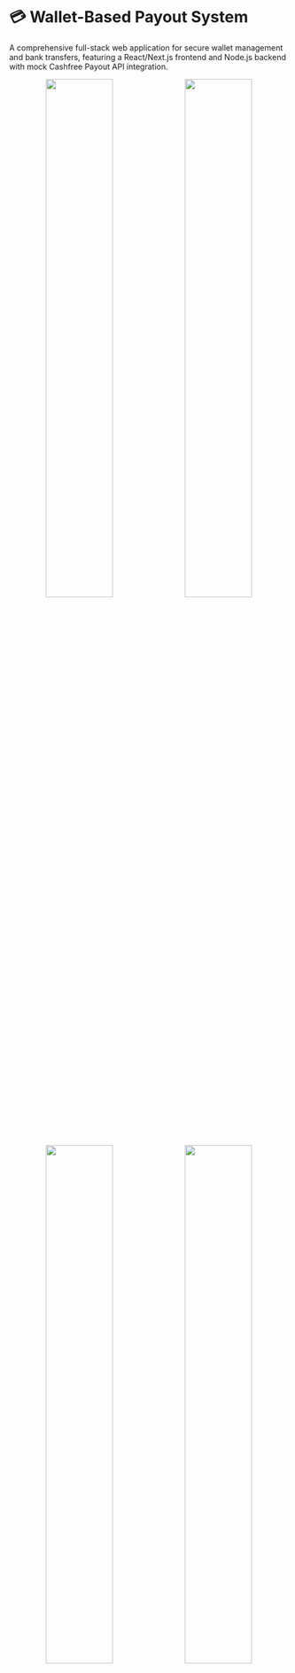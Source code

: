 # 💳 Wallet-Based Payout System

A comprehensive full-stack web application for secure wallet management and bank transfers, featuring a React/Next.js frontend and Node.js backend with mock Cashfree Payout API integration.

<p align="center">
  <img src="https://github.com/user-attachments/assets/235fa0a7-da72-400d-af60-06ae457671b2" width="49%">
  <img src="https://github.com/user-attachments/assets/cbf81e29-d7e2-4fa1-8e79-b312e8a6b293" width="49%">
</p>
<p align="center">
  <img src="https://github.com/user-attachments/assets/16b5989e-2815-41d5-a0e4-8f4323a75a9b" width="49%">
  <img src="https://github.com/user-attachments/assets/7e101fd6-84b8-4ff4-a4b8-1120c36f1066" width="49%">
</p>



## ✨ Features

### 🔐 Authentication & User Management
- **JWT-based Authentication** with secure token handling
- **User Registration & Login** with form validation
- **Password Encryption** using bcryptjs
- **Session Management** with automatic token refresh
- **Protected Routes** with authentication middleware

### 💰 Wallet Operations
- **Real-time Balance Display** with show/hide toggle
- **Add Money to Wallet** with multiple preset amounts
- **Transaction History** with filtering and pagination
- **CSV Export** functionality for transaction records
- **Balance Validation** for withdrawal attempts

### 🏦 Bank Account Management
- **Link Multiple Bank Accounts** with secure storage
- **Account Number Masking** for privacy
- **Account Verification** with validation
- **Delete Bank Accounts** with confirmation

### 💸 Payout System (Mock Cashfree Integration)
- **Withdrawal to Bank Accounts** with real-time processing
- **Transaction Status Tracking** (SUCCESS, PENDING, FAILED)
- **UTR Generation** for successful transfers
- **Beneficiary Management** mimicking Cashfree API structure
- **Transfer Simulation** with realistic processing delays

### 🔔 Smart Notifications
- **Real-time Toast Notifications** for all operations
- **Notification Center** with read/unread status
- **Event-based Alerts** (low balance, successful transfers, etc.)
- **Notification History** with timestamps

### 🎨 Modern UI/UX
- **Dark/Light Theme Toggle** with system preference detection
- **Responsive Design** for all device sizes
- **Clean Material Design** inspired interface
- **Loading States** and error handling
- **Professional Dashboard** with quick actions

## 🛠 Tech Stack

### Frontend
- **Next.js 15** - React framework with App Router
- **TypeScript** - Type-safe development
- **Tailwind CSS v3** - Utility-first styling
- **Lucide React** - Modern icon library
- **React Hot Toast** - Elegant notifications
- **Axios** - HTTP client with interceptors
- **next-themes** - Theme management

### Backend
- **Node.js** - Runtime environment
- **Express.js** - Web framework
- **TypeScript** - Type-safe server development
- **SQLite3** - Lightweight database
- **JWT (jsonwebtoken)** - Authentication tokens
- **bcryptjs** - Password hashing
- **CORS** - Cross-origin resource sharing
- **UUID** - Unique identifier generation

### Development Tools
- **ESLint** - Code linting
- **Prettier** - Code formatting
- **Nodemon** - Development server
- **ts-node** - TypeScript execution

## 🏗 Architecture

```
┌─────────────────┐    ┌─────────────────┐    ┌─────────────────┐
│   Frontend      │    │   Backend       │    │   Database      │
│   (Next.js)     │◄──►│   (Express)     │◄──►│   (SQLite)      │
│                 │    │                 │    │                 │
│ • Authentication│    │ • JWT Auth      │    │ • Users         │
│ • Wallet UI     │    │ • Wallet APIs   │    │ • Transactions  │
│ • Notifications │    │ • Payout APIs   │    │ • Bank Accounts │
│ • Theme Support │    │ • Mock Cashfree │    │ • Notifications │
└─────────────────┘    └─────────────────┘    └─────────────────┘
```

### Data Flow
1. **User Authentication**: JWT tokens for secure API access
2. **Wallet Operations**: Real-time balance updates with transaction logging
3. **Payout Processing**: Mock Cashfree API simulation with realistic delays
4. **Notification System**: Event-driven notifications for user actions

## 🗄 Database Schema

### Users Table
```sql
CREATE TABLE users (
  id TEXT PRIMARY KEY,
  email TEXT UNIQUE NOT NULL,
  name TEXT NOT NULL,
  phone TEXT NOT NULL,
  password TEXT NOT NULL,
  wallet_balance REAL DEFAULT 10000.0,
  created_at DATETIME DEFAULT CURRENT_TIMESTAMP,
  updated_at DATETIME DEFAULT CURRENT_TIMESTAMP
);
```

### Transactions Table
```sql
CREATE TABLE transactions (
  id TEXT PRIMARY KEY,
  user_id TEXT NOT NULL,
  transfer_id TEXT NOT NULL,
  amount REAL NOT NULL,
  status TEXT NOT NULL,
  transfer_mode TEXT NOT NULL,
  remarks TEXT,
  utr TEXT,
  bank_account_id TEXT,
  bank_name TEXT,
  account_number TEXT,
  created_at DATETIME DEFAULT CURRENT_TIMESTAMP,
  processed_at DATETIME,
  FOREIGN KEY (user_id) REFERENCES users (id)
);
```

### Bank Accounts Table
```sql
CREATE TABLE bank_accounts (
  id TEXT PRIMARY KEY,
  user_id TEXT NOT NULL,
  account_holder_name TEXT NOT NULL,
  account_number TEXT NOT NULL,
  ifsc_code TEXT NOT NULL,
  bank_name TEXT NOT NULL,
  created_at DATETIME DEFAULT CURRENT_TIMESTAMP,
  FOREIGN KEY (user_id) REFERENCES users (id)
);
```

### Notifications Table
```sql
CREATE TABLE notifications (
  id TEXT PRIMARY KEY,
  user_id TEXT NOT NULL,
  type TEXT NOT NULL,
  title TEXT NOT NULL,
  message TEXT NOT NULL,
  is_read BOOLEAN DEFAULT FALSE,
  created_at DATETIME DEFAULT CURRENT_TIMESTAMP,
  FOREIGN KEY (user_id) REFERENCES users (id)
);
```

## 📚 API Documentation

### Authentication Endpoints
```
POST /api/auth/register     - User registration
POST /api/auth/login        - User login
GET  /api/auth/profile      - Get user profile
PUT  /api/auth/profile      - Update user profile
```

### Wallet Endpoints
```
GET  /api/wallet/balance         - Get wallet balance
POST /api/wallet/add-money       - Add money to wallet
GET  /api/wallet/transactions    - Get transaction history
GET  /api/wallet/bank-accounts   - Get linked bank accounts
POST /api/wallet/bank-accounts   - Add new bank account
DELETE /api/wallet/bank-accounts/:id - Remove bank account
```

### Payout Endpoints (Mock Cashfree)
```
GET  /api/payouts/balance              - Get payout balance
GET  /api/payouts/beneficiaries        - List beneficiaries
POST /api/payouts/beneficiaries        - Add beneficiary
POST /api/payouts/transfers            - Create transfer
GET  /api/payouts/transfers/:id/status - Get transfer status
```

### Notification Endpoints
```
GET  /api/notifications           - Get user notifications
PUT  /api/notifications/:id/read  - Mark notification as read
PUT  /api/notifications/read-all  - Mark all notifications as read
```

## ⚡ Installation & Setup

### Prerequisites
- Node.js (v18 or higher)
- npm or yarn
- Git

### 1. Clone Repository
```bash
git clone https://github.com/SuhaniNagpal7/Spotted-assignment.git
cd Spotted-assignment
```

### 2. Setup Mock API (Backend)
```bash
cd mock-cashfree-api
npm install
cp .env.example .env
npm run dev
```

The API will run on `http://localhost:3001`

### 3. Setup Frontend
```bash
cd ../wallet-frontend
npm install
cp .env.local.example .env.local
npm run dev
```

The frontend will run on `http://localhost:3000`

### 4. Environment Variables

**Backend (.env)**
```env
PORT=3001
NODE_ENV=development
JWT_SECRET=your-super-secret-jwt-key-for-mock-api
DB_PATH=./wallet.db
ADMIN_EMAIL=admin@example.com
ADMIN_PASSWORD=admin123
```

**Frontend (.env.local)**
```env
NEXT_PUBLIC_API_URL=http://localhost:3001
```

## 🚀 Usage

### Default Test Account
```
Email: user@example.com
Password: password123
```

### Quick Start Guide
1. **Login** with default credentials
2. **View Dashboard** with current balance (₹10,000 default)
3. **Add Money** using preset amounts or custom amount
4. **Link Bank Account** for withdrawals
5. **Make Withdrawal** to linked bank account
6. **View Transactions** with filtering options
7. **Check Notifications** for operation updates

## 📱 Screenshots

### Dashboard
- Clean, professional interface with wallet balance
- Quick action buttons for common operations
- Recent transaction overview with status indicators

### Transaction History
- Comprehensive transaction list with filters
- Search functionality by description, UTR, bank name
- Export to CSV feature for record keeping

### Bank Account Management
- Secure account linking with validation
- Masked account numbers for privacy
- Easy account removal with confirmation

### Notifications Center
- Real-time operation notifications
- Read/unread status management
- Event-based alerts for all wallet activities

## 🔒 Security Features

### Authentication Security
- **JWT Token Authentication** with secure secret key
- **Password Hashing** using bcryptjs with salt rounds
- **Token Expiration** with automatic logout
- **Protected API Routes** with middleware validation

### Data Security
- **Input Validation** on all forms and API endpoints
- **SQL Injection Prevention** with parameterized queries
- **CORS Configuration** for secure cross-origin requests
- **Account Number Masking** for sensitive data display

### Transaction Security
- **Balance Validation** before withdrawal processing
- **Unique Transaction IDs** for tracking and auditing
- **Status Tracking** for all financial operations
- **Audit Trail** with comprehensive transaction logging

## 🔮 Future Enhancements

### Technical Improvements
- [ ] **Redis Integration** for session management and caching
- [ ] **Rate Limiting** for API endpoints
- [ ] **Database Migration System** for schema updates
- [ ] **API Documentation** with Swagger/OpenAPI
- [ ] **Unit & Integration Tests** with Jest and Supertest
- [ ] **Docker Containerization** for easy deployment

### Feature Additions
- [ ] **Multi-Currency Support** for international transfers
- [ ] **Recurring Transfers** with scheduling
- [ ] **Transaction Categories** and spending analytics
- [ ] **Mobile App** using React Native
- [ ] **Email Notifications** for important events
- [ ] **Two-Factor Authentication** for enhanced security

### Business Features
- [ ] **KYC Integration** for compliance
- [ ] **Transaction Limits** and daily/monthly caps
- [ ] **Merchant API** for business integrations
- [ ] **Webhook Support** for real-time updates
- [ ] **Admin Dashboard** for user and transaction management

## 👨‍💻 Development Details

### Code Quality
- **TypeScript** for type safety across frontend and backend
- **ESLint Configuration** for consistent code style
- **Modular Architecture** with separation of concerns
- **Error Handling** with comprehensive try-catch blocks
- **Responsive Design** with mobile-first approach

### Performance Optimizations
- **Efficient Database Queries** with proper indexing
- **Frontend Optimization** with Next.js built-in features
- **Lazy Loading** for better page load times
- **Caching Strategies** for API responses
- **Bundle Optimization** with code splitting

---
